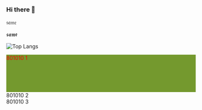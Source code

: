 ### Hi there 👋

𝔰𝔞𝔪𝔢

𝖘𝖆𝖒𝖊

![Top Langs](https://github-readme-stats.vercel.app/api/top-langs/?username=LupanovEvgeniyHTML)

<div style="wigth:100px; height:100px; background-color: #74992e; color: red;">
    801010 1
</div>

<div wigth="200px" height="300px">
    801010 2
</div>

<div style="max-width: 100%;">
    801010 3
</div>

<!--
**LupanovEvgeniyHTML/LupanovEvgeniyHTML** is a ✨ _special_ ✨ repository because its `README.md` (this file) appears on your GitHub profile.

Here are some ideas to get you started:

- 🔭 I’m currently working on ...
- 🌱 I’m currently learning ...
- 👯 I’m looking to collaborate on ...
- 🤔 I’m looking for help with ...
- 💬 Ask me about ...
- 📫 How to reach me: ...
- 😄 Pronouns: ...
- ⚡ Fun fact: ...
-->
